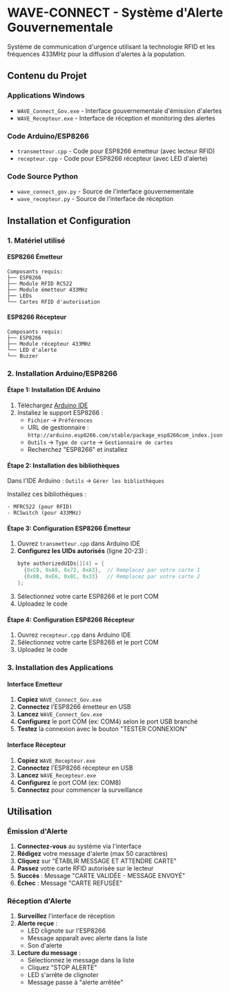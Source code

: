 # WAVE-CONNECT - Système d'Alerte Gouvernementale

Système de communication d'urgence utilisant la technologie RFID et les fréquences 433MHz pour la diffusion d'alertes à la population.

## Contenu du Projet

### Applications Windows
- `WAVE_Connect_Gov.exe` - Interface gouvernementale d'émission d'alertes
- `WAVE_Recepteur.exe` - Interface de réception et monitoring des alertes

### Code Arduino/ESP8266
- `transmetteur.cpp` - Code pour ESP8266 émetteur (avec lecteur RFID)
- `recepteur.cpp` - Code pour ESP8266 récepteur (avec LED d'alerte)

### Code Source Python
- `wave_connect_gov.py` - Source de l'interface gouvernementale
- `wave_recepteur.py` - Source de l'interface de réception

## Installation et Configuration

### 1. Matériel utilisé

#### ESP8266 Émetteur 
```
Composants requis:
├── ESP8266
├── Module RFID RC522
├── Module émetteur 433MHz
├── LEDs 
└── Cartes RFID d'autorisation
```

#### ESP8266 Récepteur 
```
Composants requis:
├── ESP8266
├── Module récepteur 433MHz
└── LED d'alerte 
└── Buzzer
```

### 2. Installation Arduino/ESP8266

#### Étape 1: Installation IDE Arduino
1. Téléchargez [Arduino IDE](https://www.arduino.cc/en/software)
2. Installez le support ESP8266 :
   - `Fichier` → `Préférences`
   - URL de gestionnaire : `http://arduino.esp8266.com/stable/package_esp8266com_index.json`
   - `Outils` → `Type de carte` → `Gestionnaire de cartes`
   - Recherchez "ESP8266" et installez

#### Étape 2: Installation des bibliothèques
Dans l'IDE Arduino : `Outils` → `Gérer les bibliothèques`

Installez ces bibliothèques :
```
- MFRC522 (pour RFID)
- RCSwitch (pour 433MHz)
```

#### Étape 3: Configuration ESP8266 Émetteur
1. Ouvrez `transmetteur.cpp` dans Arduino IDE
2. **Configurez les UIDs autorisés** (ligne 20-23) :
   ```cpp
   byte authorizedUIDs[][4] = {
     {0xC0, 0xA9, 0x72, 0xA3},  // Remplacez par votre carte 1
     {0x0B, 0xE6, 0x8C, 0x33}   // Remplacez par votre carte 2
   };
   ```
3. Sélectionnez votre carte ESP8266 et le port COM
4. Uploadez le code

#### Étape 4: Configuration ESP8266 Récepteur
1. Ouvrez `recepteur.cpp` dans Arduino IDE
2. Sélectionnez votre carte ESP8266 et le port COM
3. Uploadez le code

### 3. Installation des Applications 

#### Interface Emetteur
1. **Copiez** `WAVE_Connect_Gov.exe` 
2. **Connectez** l'ESP8266 émetteur en USB
3. **Lancez** `WAVE_Connect_Gov.exe`
4. **Configurez** le port COM (ex: COM4) selon le port USB branché
5. **Testez** la connexion avec le bouton "TESTER CONNEXION"

#### Interface Récepteur
1. **Copiez** `WAVE_Recepteur.exe` 
2. **Connectez** l'ESP8266 récepteur en USB
3. **Lancez** `WAVE_Recepteur.exe`
4. **Configurez** le port COM (ex: COM8)
5. **Connectez** pour commencer la surveillance

## Utilisation

### Émission d'Alerte
1. **Connectez-vous** au système via l'interface
2. **Rédigez** votre message d'alerte (max 50 caractères)
3. **Cliquez** sur "ÉTABLIR MESSAGE ET ATTENDRE CARTE"
4. **Passez** votre carte RFID autorisée sur le lecteur
5. **Succès** : Message "CARTE VALIDÉE - MESSAGE ENVOYÉ"
6. **Échec** : Message "CARTE REFUSÉE"

### Réception d'Alerte
1. **Surveillez** l'interface de réception
2. **Alerte reçue** :
   - LED clignote sur l'ESP8266
   - Message apparaît avec alerte dans la liste
   - Son d'alerte
3. **Lecture du message** :
   - Sélectionnez le message dans la liste
   - Cliquez "STOP ALERTE"
   - LED s'arrête de clignoter
   - Message passe à "alerte arrêtée"
